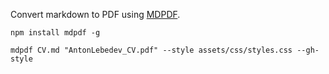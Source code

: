 Convert markdown to PDF using [MDPDF](https://github.com/BlueHatbRit/mdpdf).

```
npm install mdpdf -g

mdpdf CV.md "AntonLebedev_CV.pdf" --style assets/css/styles.css --gh-style
```
